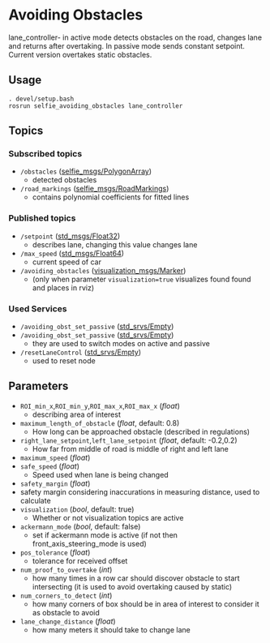 # Avoiding Obstacles 
lane_controller- in active mode detects obstacles on the road, changes lane and returns after overtaking. In passive mode sends constant setpoint.
Current version overtakes static obstacles.


## Usage
```
. devel/setup.bash
rosrun selfie_avoiding_obstacles lane_controller
```
## Topics
### Subscribed topics
- `/obstacles` ([selfie_msgs/PolygonArray](https://github.com/KNR-Selfie/selfie_carolocup2020/wiki/Messages-and-actions))
  - detected obstacles
 - `/road_markings` ([selfie_msgs/RoadMarkings](https://github.com/KNR-Selfie/selfie_carolocup2020/wiki/Messages-and-actions))
   - contains polynomial coefficients for fitted lines
 
### Published topics
- `/setpoint` ([std_msgs/Float32](https://docs.ros.org/api/std_msgs/html/msg/Float32.html))
  - describes lane, changing this value changes lane
- `/max_speed` ([std_msgs/Float64](https://docs.ros.org/api/std_msgs/html/msg/Float64.html))
  - current speed of car
- `/avoiding_obstacles` ([visualization_msgs/Marker](https://docs.ros.org/api/visualization_msgs/html/msg/Marker.html))
  - (only when parameter `visualization=true` visualizes found found and places in rviz)

### Used Services
- `/avoiding_obst_set_passive` ([std_srvs/Empty](https://docs.ros.org/api/std_srvs/html/srv/Empty.html))
- `/avoiding_obst_set_passive` ([std_srvs/Empty](https://docs.ros.org/api/std_srvs/html/srv/Empty.html))
  - they are used to switch modes on active and passive
- `/resetLaneControl` ([std_srvs/Empty](https://docs.ros.org/api/std_srvs/html/srv/Empty.html))
  - used to reset node


## Parameters
 - `ROI_min_x`,`ROI_min_y`,`ROI_max_x`,`ROI_max_x` (*float*)
   - describing area of interest
 - `maximum_length_of_obstacle` (*float*, default: 0.8)
   - How long can be approached obstacle (described in regulations)
 - `right_lane_setpoint`,`left_lane_setpoint` (*float*, default: -0.2,0.2)
   - How far from middle of road is middle of right and left lane
 - `maximum_speed` (*float*)
 - `safe_speed` (*float*)
   - Speed used when lane is being changed
 - `safety_margin` (*float*)
  - safety margin considering inaccurations in measuring distance, used to calculate 
 - `visualization` (*bool*, default: true)
   - Whether or not visualization topics are active
 - `ackermann_mode` (*bool*, default: false)
   - set if ackermann mode is active (if not then front_axis_steering_mode is used)
 - `pos_tolerance` (*float*)
   - tolerance for received offset
 - `num_proof_to_overtake` (*int*)
   - how many times in a row car should discover obstacle to start intersecting (it is used to avoid overtaking caused by static)
 - `num_corners_to_detect` (*int*)
   - how many corners of box should be in area of interest to consider it as obstacle to avoid
 - `lane_change_distance` (*float*)
   - how many meters it should take to change lane